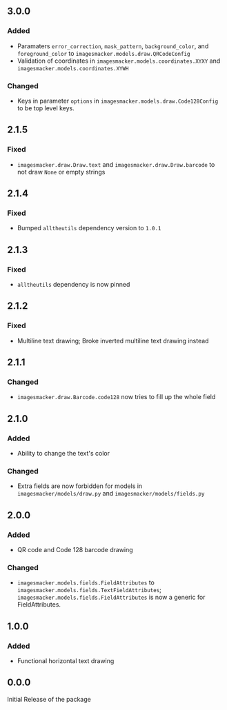 ## 3.0.0

### Added

- Paramaters `error_correction`, `mask_pattern`, `background_color`, and `foreground_color` to `imagesmacker.models.draw.QRCodeConfig`
- Validation of coordinates in `imagesmacker.models.coordinates.XYXY` and `imagesmacker.models.coordinates.XYWH`

### Changed

- Keys in parameter `options` in `imagesmacker.models.draw.Code128Config` to be top level keys.

## 2.1.5

### Fixed

- `imagesmacker.draw.Draw.text` and `imagesmacker.draw.Draw.barcode` to not draw `None` or empty strings

## 2.1.4

### Fixed

- Bumped `alltheutils` dependency version to `1.0.1`

## 2.1.3

### Fixed

- `alltheutils` dependency is now pinned

## 2.1.2

### Fixed

- Multiline text drawing; Broke inverted multiline text drawing instead

## 2.1.1

### Changed

- `imagesmacker.draw.Barcode.code128` now tries to fill up the whole field

## 2.1.0

### Added

- Ability to change the text's color

### Changed

- Extra fields are now forbidden for models in `imagesmacker/models/draw.py` and `imagesmacker/models/fields.py`

## 2.0.0

### Added

- QR code and Code 128 barcode drawing

### Changed

- `imagesmacker.models.fields.FieldAttributes` to `imagesmacker.models.fields.TextFieldAttributes`; `imagesmacker.models.fields.FieldAttributes` is now a generic for FieldAttributes.

## 1.0.0

### Added

- Functional horizontal text drawing

## 0.0.0

Initial Release of the package